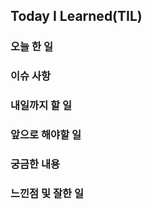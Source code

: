## Today I Learned(TIL)

### 오늘 한 일

### 이슈 사항

### 내일까지 할 일


###  앞으로 해야할 일


### 궁금한 내용


### 느낀점 및 잘한 일